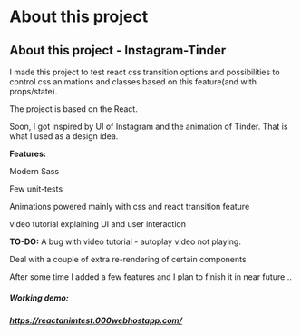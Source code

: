 # About this project
## About this project - Instagram-Tinder
I made this project to test react css transition options and possibilities to control css animations and classes based on this feature(and with props/state).

The project is based on the React.

Soon, I got inspired by UI of Instagram and the animation of Tinder. That is what I used as a design idea.

**Features:**

Modern Sass

Few unit-tests

Animations powered mainly with css and react transition feature

video tutorial explaining UI and user interaction

**TO-DO:**
A bug with video tutorial - autoplay video not playing.

Deal with a couple of extra re-rendering of certain components

After some time I added a few features and I plan to finish it in near future...

##### Working demo:
##### https://reactanimtest.000webhostapp.com/
